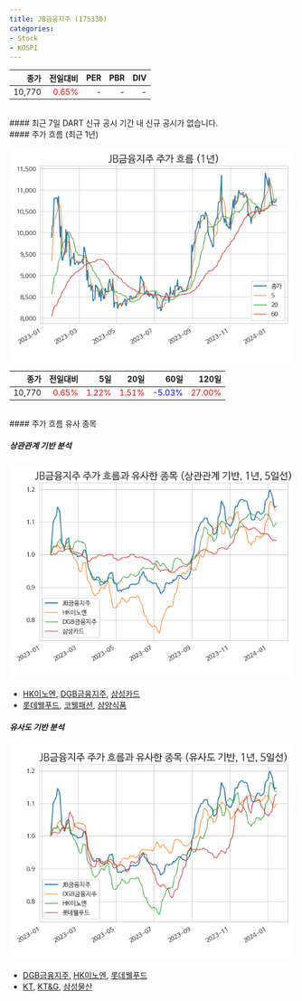 ```yaml
---
title: JB금융지주 (175330)
categories:
- Stock
- KOSPI
---
```


|**종가**|**전일대비**|**PER**|**PBR**|**DIV**|
|---:|-------:|--:|--:|--:|
|10,770|<span style="color: red">0.65%</span>|-|-|-|

<!-- more -->

<br>
#### 최근 7일 DART 신규 공시
기간 내 신규 공시가 없습니다.

<br>
#### 주가 흐름 (최근 1년)

![175330](/assets/images/stock/175330.png)

|**종가**|**전일대비**|**5일**|**20일**|**60일**|**120일**|
|---:|-------:|--:|---:|---:|----:|
|10,770|<span style="color: red">0.65%</span>|<span style="color: red">1.22%</span>|<span style="color: red">1.51%</span>|<span style="color: blue">-5.03%</span>|<span style="color: red">27.00%</span>|

<br>
#### 주가 흐름 유사 종목

##### 상관관계 기반 분석

![175330](/assets/images/stock/175330_corr.png)
- [HK이노엔](/195940/), [DGB금융지주](/139130/), [삼성카드](/029780/)
- [롯데웰푸드](/280360/), [코웰패션](/033290/), [삼양식품](/003230/)

##### 유사도 기반 분석

![175330](/assets/images/stock/175330_sim.png)
- [DGB금융지주](/139130/), [HK이노엔](/195940/), [롯데웰푸드](/280360/)
- [KT](/030200/), [KT&G](/033780/), [삼성물산](/028260/)